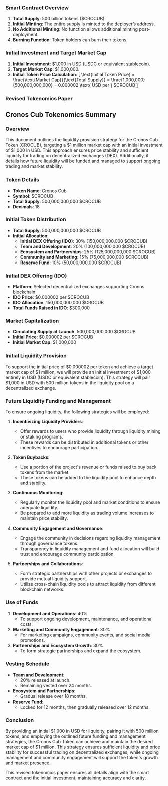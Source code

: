### Smart Contract Overview
1. **Total Supply**: 500 billion tokens ($CROCUB).
2. **Initial Minting**: The entire supply is minted to the deployer’s address.
3. **No Additional Minting**: No function allows additional minting post-deployment.
4. **Burning Function**: Token holders can burn their tokens.

### Initial Investment and Target Market Cap
1. **Initial Investment**: $1,000 in USD (USDC or equivalent stablecoin).
2. **Target Market Cap**: $1,000,000.
3. **Initial Token Price Calculation**: 
   \[
   \text{Initial Token Price} = \frac{\text{Market Cap}}{\text{Total Supply}} = \frac{1,000,000}{500,000,000,000} = 0.000002 \text{ USD per } $CROCUB
   \]

### Revised Tokenomics Paper

## Cronos Cub Tokenomics Summary

### Overview

This document outlines the liquidity provision strategy for the Cronos Cub Token (CROCUB), targeting a $1 million market cap with an initial investment of $1,000 in USD. This approach ensures price stability and sufficient liquidity for trading on decentralized exchanges (DEX). Additionally, it details how future liquidity will be funded and managed to support ongoing trading and market stability.

### Token Details
- **Token Name**: Cronos Cub
- **Symbol**: $CROCUB
- **Total Supply**: 500,000,000,000 $CROCUB
- **Decimals**: 18

### Initial Token Distribution
- **Total Supply**: 500,000,000,000 $CROCUB
- **Initial Allocation**:
  - **Initial DEX Offering (IDO)**: 30% (150,000,000,000 $CROCUB)
  - **Team and Development**: 20% (100,000,000,000 $CROCUB)
  - **Ecosystem and Partnerships**: 25% (125,000,000,000 $CROCUB)
  - **Community and Marketing**: 15% (75,000,000,000 $CROCUB)
  - **Reserve Fund**: 10% (50,000,000,000 $CROCUB)

### Initial DEX Offering (IDO)
- **Platform**: Selected decentralized exchanges supporting Cronos blockchain
- **IDO Price**: $0.000002 per $CROCUB
- **IDO Allocation**: 150,000,000,000 $CROCUB
- **Total Funds Raised in IDO**: $300,000

### Market Capitalization
- **Circulating Supply at Launch**: 500,000,000,000 $CROCUB
- **Initial Price**: $0.000002 per $CROCUB
- **Initial Market Cap**: $1,000,000

### Initial Liquidity Provision

To support the initial price of $0.000002 per token and achieve a target market cap of $1 million, we will provide an initial investment of $1,000 entirely in USD (USDC or equivalent stablecoin). This strategy will pair $1,000 in USD with 500 million tokens in the liquidity pool on a decentralized exchange.

### Future Liquidity Funding and Management

To ensure ongoing liquidity, the following strategies will be employed:

1. **Incentivizing Liquidity Providers**:
   - Offer rewards to users who provide liquidity through liquidity mining or staking programs.
   - These rewards can be distributed in additional tokens or other incentives to encourage participation.

2. **Token Buybacks**:
   - Use a portion of the project's revenue or funds raised to buy back tokens from the market.
   - These tokens can be added to the liquidity pool to enhance depth and stability.

3. **Continuous Monitoring**:
   - Regularly monitor the liquidity pool and market conditions to ensure adequate liquidity.
   - Be prepared to add more liquidity as trading volume increases to maintain price stability.

4. **Community Engagement and Governance**:
   - Engage the community in decisions regarding liquidity management through governance tokens.
   - Transparency in liquidity management and fund allocation will build trust and encourage community participation.

5. **Partnerships and Collaborations**:
   - Form strategic partnerships with other projects or exchanges to provide mutual liquidity support.
   - Utilize cross-chain liquidity pools to attract liquidity from different blockchain networks.

### Use of Funds
1. **Development and Operations**: 40%
   - To support ongoing development, maintenance, and operational costs.
2. **Marketing and Community Engagement**: 30%
   - For marketing campaigns, community events, and social media promotions.
3. **Partnerships and Ecosystem Growth**: 30%
   - To form strategic partnerships and expand the ecosystem.

### Vesting Schedule
- **Team and Development**:
  - 20% released at launch.
  - Remaining vested over 24 months.
- **Ecosystem and Partnerships**:
  - Gradual release over 18 months.
- **Reserve Fund**:
  - Locked for 12 months, then gradually released over 12 months.

### Conclusion

By providing an initial $1,000 in USD for liquidity, pairing it with 500 million tokens, and employing the outlined future funding and management strategies, the Cronos Cub Token can achieve and maintain the desired market cap of $1 million. This strategy ensures sufficient liquidity and price stability for successful trading on decentralized exchanges, while ongoing management and community engagement will support the token's growth and market presence.

This revised tokenomics paper ensures all details align with the smart contract and the initial investment, maintaining accuracy and clarity.